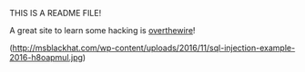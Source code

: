 THIS IS A README FILE!

A great site to learn some hacking is [overthewire](https://overthewire.org)!

(http://msblackhat.com/wp-content/uploads/2016/11/sql-injection-example-2016-h8oapmul.jpg)

